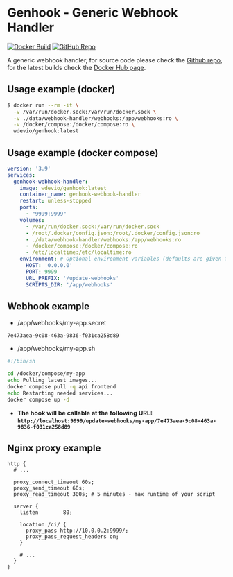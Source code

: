# Genhook - Generic Webhook Handler

[![Docker Build](https://github.com/wdev-io/genhook/actions/workflows/build.yml/badge.svg)](https://github.com/wdev-io/genhook/actions/workflows/build.yml)
[![GitHub Repo](https://img.shields.io/badge/github-repo-yellowgreen)](https://github.com/wdev-io/genhook)

A generic webhook handler, for source code please check the [Github repo](https://github.com/wdev-io/genhook), for the latest builds check the [Docker Hub page](https://hub.docker.com/r/wdevio/genhook).


## Usage example (docker)

```bash
$ docker run --rm -it \
  -v /var/run/docker.sock:/var/run/docker.sock \
  -v ./data/webhook-handler/webhooks:/app/webhooks:ro \
  -v /docker/compose:/docker/compose:ro \
  wdevio/genhook:latest
```

## Usage example (docker compose)

```yaml
version: '3.9'
services:
  genhook-webhook-handler:
    image: wdevio/genhook:latest
    container_name: genhook-webhook-handler
    restart: unless-stopped
    ports:
      - "9999:9999"
    volumes:
      - /var/run/docker.sock:/var/run/docker.sock
      - /root/.docker/config.json:/root/.docker/config.json:ro
      - ./data/webhook-handler/webhooks:/app/webhooks:ro
      - /docker/compose:/docker/compose:ro
      - /etc/localtime:/etc/localtime:ro
    environment: # Optional environment variables (defaults are given for reference)
      HOST: '0.0.0.0'
      PORT: 9999
      URL_PREFIX: '/update-webhooks'
      SCRIPTS_DIR: '/app/webhooks'
```

## Webhook example

- /app/webhooks/my-app.secret
```text
7e473aea-9c08-463a-9836-f031ca258d89
```

- /app/webhooks/my-app.sh
```bash
#!/bin/sh

cd /docker/compose/my-app
echo Pulling latest images...
docker compose pull -q api frontend
echo Restarting needed services...
docker compose up -d
```
- **The hook will be callable at the following URL: ```http://localhost:9999/update-webhooks/my-app/7e473aea-9c08-463a-9836-f031ca258d89```**

## Nginx proxy example

```nginx
http {
  # ...

  proxy_connect_timeout 60s;
  proxy_send_timeout 60s;
  proxy_read_timeout 300s; # 5 minutes - max runtime of your script

  server {
    listen        80;

    location /ci/ {
      proxy_pass http://10.0.0.2:9999/;
      proxy_pass_request_headers on;
    }

    # ...
  }
}
```
